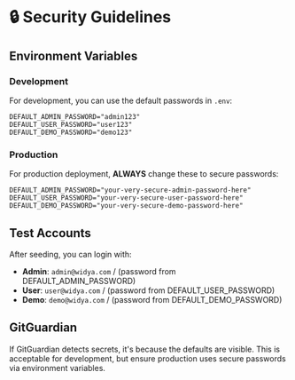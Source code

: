 # 🔒 Security Guidelines

## Environment Variables

### Development
For development, you can use the default passwords in `.env`:
```env
DEFAULT_ADMIN_PASSWORD="admin123"
DEFAULT_USER_PASSWORD="user123"
DEFAULT_DEMO_PASSWORD="demo123"
```

### Production  
For production deployment, **ALWAYS** change these to secure passwords:
```env
DEFAULT_ADMIN_PASSWORD="your-very-secure-admin-password-here"
DEFAULT_USER_PASSWORD="your-very-secure-user-password-here"
DEFAULT_DEMO_PASSWORD="your-very-secure-demo-password-here"
```

## Test Accounts

After seeding, you can login with:
- **Admin**: `admin@widya.com` / (password from DEFAULT_ADMIN_PASSWORD)
- **User**: `user@widya.com` / (password from DEFAULT_USER_PASSWORD)
- **Demo**: `demo@widya.com` / (password from DEFAULT_DEMO_PASSWORD)

## GitGuardian

If GitGuardian detects secrets, it's because the defaults are visible. This is acceptable for development, but ensure production uses secure passwords via environment variables.
